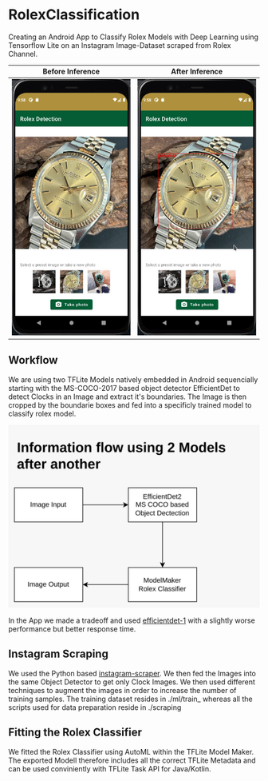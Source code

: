 # RolexClassification
Creating an Android App to Classify Rolex Models with Deep Learning using Tensorflow Lite on an Instagram Image-Dataset scraped from Rolex Channel.

Before Inference            |  After Inference
:-------------------------:|:-------------------------:
![](docs/pre_datejust.jpeg)  |  ![](docs/post_datejust.jpeg)

## Workflow

We are using two TFLite Models natively embedded in Android sequencially starting with the MS-COCO-2017 based object detector EfficientDet to detect Clocks in an Image and extract it's boundaries. The Image is then cropped by the boundarie boxes and fed into a specificly trained model to classify rolex model.

![infoflow](docs/infoflow.jpeg)

In the App we made a tradeoff and used [efficientdet-1](https://tfhub.dev/tensorflow/efficientdet/lite1/detection/1) with a slightly worse performance but better response time.

## Instagram Scraping

We used the Python based [instagram-scraper](https://pythonrepo.com/repo/arc298-instagram-scraper-python-third-party-apis-wrappers). We then fed the Images into the same Object Detector to get only Clock Images. We then used different techniques to augment the images in order to increase the number of training samples. The training dataset resides in ./ml/train_ whereas all the scripts used for data preparation reside in ./scraping

## Fitting the Rolex Classifier
We fitted the Rolex Classifier using AutoML within the TFLite Model Maker. The exported Modell therefore includes all the correct TFLite Metadata and can be used conviniently with TFLite Task API for Java/Kotlin.